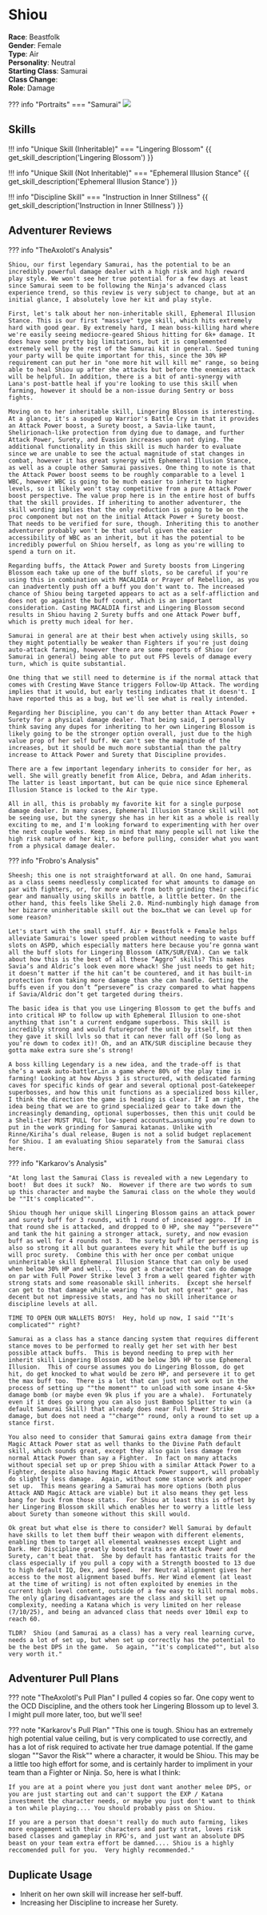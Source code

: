 # Shiou

**Race**: Beastfolk  
**Gender**: Female  
**Type**: Air  
**Personality**: Neutral  
**Starting Class**: Samurai  
**Class Change**:  
**Role**: Damage

??? info "Portraits"
    === "Samurai"
        ![](../img/shiou-samurai.png)

## Skills

!!! info "Unique Skill (Inheritable)"
    === "Lingering Blossom"
        {{ get_skill_description('Lingering Blossom') }}

!!! info "Unique Skill (Not Inheritable)"
    === "Ephemeral Illusion Stance"
        {{ get_skill_description('Ephemeral Illusion Stance') }}

!!! info "Discipline Skill"
    === "Instruction in Inner Stillness"
        {{ get_skill_description('Instruction in Inner Stillness') }}

## Adventurer Reviews

??? info "TheAxolotl's Analysis"

    Shiou, our first legendary Samurai, has the potential to be an incredibly powerful damage dealer with a high risk and high reward play style. We won't see her true potential for a few days at least since Samurai seem to be following the Ninja's advanced class experience trend, so this review is very subject to change, but at an initial glance, I absolutely love her kit and play style.

    First, let's talk about her non-inheritable skill, Ephemeral Illusion Stance. This is our first "massive" type skill, which hits extremely hard with good gear. By extremely hard, I mean boss-killing hard where we're easily seeing mediocre-geared Shious hitting for 6k+ damage. It does have some pretty big limitations, but it is complemented extremely well by the rest of the Samurai kit in general. Speed tuning your party will be quite important for this, since the 30% HP requirement can put her in "one more hit will kill me" range, so being able to heal Shiou up after she attacks but before the enemies attack will be helpful. In addition, there is a bit of anti-synergy with Lana's post-battle heal if you're looking to use this skill when farming, however it should be a non-issue during Sentry or boss fights.
    
    Moving on to her inheritable skill, Lingering Blossom is interesting. At a glance, it's a souped up Warrior's Battle Cry in that it provides an Attack Power boost, a Surety boost, a Savia-like taunt, Shelirionach-like protection from dying due to damage, and further Attack Power, Surety, and Evasion increases upon not dying. The additional functionality in this skill is much harder to evaluate since we are unable to see the actual magnitude of stat changes in combat, however it has great synergy with Ephemeral Illusion Stance, as well as a couple other Samurai passives. One thing to note is that the Attack Power boost seems to be roughly comparable to a level 1 WBC, however WBC is going to be much easier to inherit to higher levels, so it likely won't stay competitive from a pure Attack Power boost perspective. The value prop here is in the entire host of buffs that the skill provides. If inheriting to another adventurer, the skill wording implies that the only reduction is going to be on the proc component but not on the initial Attack Power + Surety boost. That needs to be verified for sure, though. Inheriting this to another adventurer probably won't be that useful given the easier accessibility of WBC as an inherit, but it has the potential to be incredibly powerful on Shiou herself, as long as you're willing to spend a turn on it.

    Regarding buffs, the Attack Power and Surety boosts from Lingering Blossom each take up one of the buff slots, so be careful if you're using this in combination with MACALDIA or Prayer of Rebellion, as you can inadvertently push off a buff you don't want to. The increased chance of Shiou being targeted appears to act as a self-affliction and does not go against the buff count, which is an important consideration. Casting MACALDIA first and Lingering Blossom second results in Shiou having 2 Surety buffs and one Attack Power buff, which is pretty much ideal for her.

    Samurai in general are at their best when actively using skills, so they might potentially be weaker than Fighters if you're just doing auto-attack farming, however there are some reports of Shiou (or Samurai in general) being able to put out FPS levels of damage every turn, which is quite substantial.

    One thing that we still need to determine is if the normal attack that comes with Cresting Wave Stance triggers Follow-Up Attack. The wording implies that it would, but early testing indicates that it doesn't. I have reported this as a bug, but we'll see what is really intended.

    Regarding her Discipline, you can't do any better than Attack Power + Surety for a physical damage dealer. That being said, I personally think saving any dupes for inheriting to her own Lingering Blossom is likely going to be the stronger option overall, just due to the high value prop of her self buff. We can't see the magnitude of the increases, but it should be much more substantial than the paltry increase to Attack Power and Surety that Discipline provides.

    There are a few important legendary inherits to consider for her, as well. She will greatly benefit from Alice, Debra, and Adam inherits. The latter is least important, but can be quie nice since Ephemeral Illusion Stance is locked to the Air type.

    All in all, this is probably my favorite kit for a single purpose damage dealer. In many cases, Ephemeral Illusion Stance skill will not be seeing use, but the synergy she has in her kit as a whole is really exciting to me, and I'm looking forward to experimenting with her over the next couple weeks. Keep in mind that many people will not like the high risk nature of her kit, so before pulling, consider what you want from a physical damage dealer.

??? info "Frobro's Analysis"

    Sheesh; this one is not straightforward at all. On one hand, Samurai as a class seems needlessly complicated for what amounts to damage on par with fighters, or, for more work from both grinding their specific gear and manually using skills in battle, a little better. On the other hand, this feels like Sheli 2.0. Mind-numbingly high damage from her bizarre uninheritable skill out the box…that we can level up for some reason?

    Let's start with the small stuff. Air + Beastfolk + Female helps alleviate Samurai's lower speed problem without needing to waste buff slots on ASPD, which especially matters here because you’re gonna want all the buff slots for Lingering Blossom (ATK/SUR/EVA). Can we talk about how this is the best of all these “Aggro” skills? This makes Savia’s and Aldric’s look even more whack! She just needs to get hit; it doesn’t matter if the hit can’t be countered, and it has built-in protection from taking more damage than she can handle. Getting the buffs even if you don’t “persevere” is crazy compared to what happens if Savia/Aldric don’t get targeted during theirs.

    The basic idea is that you use Lingering Blossom to get the buffs and into critical HP to follow up with Ephemeral Illusion to one-shot anything that isn’t a current endgame superboss. This skill is incredibly strong and would futureproof the unit by itself, but then they gave it skill lvls so that it can never fall off (So long as you’re down to codex it)! Oh, and an ATK/SUR discipline because they gotta make extra sure she’s strong!

    A boss killing Legendary is a new idea, and the trade-off is that she’s a weak auto-battler…in a game where 80% of the play time is farming! Looking at how Abyss 3 is structured, with dedicated farming caves for specific kinds of gear and several optional post-Gatekeeper superbosses, and how this unit functions as a specialized boss killer, I think the direction the game is heading is clear. If I am right, the idea being that we are to grind specialized gear to take down the increasingly demanding, optional superbosses, then this unit could be a Sheli-tier MUST PULL for low-spend accounts…assuming you’re down to put in the work grinding for Samurai katanas. Unlike with Rinne/Kiriha’s dual release, Bugen is not a solid budget replacement for Shiou. I am evaluating Shiou separately from the Samurai class here.

??? info "Karkarov's Analysis"

    "At long last the Samurai Class is revealed with a new Legendary to boot!  But does it suck?  No.  However if there are two words to sum up this character and maybe the Samurai class on the whole they would be ""It's complicated"".

    Shiou though her unique skill Lingering Blossom gains an attack power and surety buff for 3 rounds, with 1 round of inceased aggro.  If in that round she is attacked, and dropped to 0 HP, she may ""persevere"" and tank the hit gaining a stronger attack, surety, and now evasion buff as well for 4 rounds not 3.  The surety buff after persevering is also so strong it all but guarantees every hit while the buff is up will proc surety.  Combine this with her once per combat unique uninheritable skill Ephemeral Illusion Stance that can only be used when below 30% HP and well... You get a character that can do damage on par with Full Power Strike level 3 from a well geared fighter with strong stats and some reasonable skill inherits.  Except she herself can get to that damage while wearing ""ok but not great"" gear, has decent but not impressive stats, and has no skill inheritance or discipline levels at all.

    TIME TO OPEN OUR WALLETS BOYS!  Hey, hold up now, I said ""It's complicated"" right?

    Samurai as a class has a stance dancing system that requires different stance moves to be performed to really get her set with her best possible attack buffs.  This is beyond needing to prep with her inherit skill Lingering Blossom AND be below 30% HP to use Ephemeral Illusion.  This of course assumes you do Lingering Blossom, do get hit, do get knocked to what would be zero HP, and persevere it to get the max buff too.  There is a lot that can just not work out in the process of setting up ""the moment"" to unload with some insane 4-5k+ damage bomb (or maybe even 9k plus if you are a whale).  Fortunately even if it does go wrong you can also just Bamboo Splitter to win (a default Samurai Skill) that already does near Full Power Strike damage, but does not need a ""charge"" round, only a round to set up a stance first.  

    You also need to consider that Samurai gains extra damage from their Magic Attack Power stat as well thanks to the Divine Path default skill, which sounds great, except they also gain less damage from normal Attack Power than say a Fighter.  In fact on many attacks without special set up or prep Shiou with a similar Attack Power to a Fighter, despite also having Magic Attack Power support, will probably do slightly less damage.  Again, without some stance work and proper set up.  This means gearing a Samurai has more options (both plus Attack AND Magic Attack are viable) but it also means they get less bang for buck from those stats.  For Shiou at least this is offset by her Lingering Blossom skill which enables her to worry a little less about Surety than someone without this skill would.

    Ok great but what else is there to consider? Well Samurai by default have skills to let them buff their weapon with different elements, enabling them to target all elemental weaknesses except Light and Dark. Her Discipline greatly boosted traits are Attack Power and Surety, can't beat that.  She by default has fantastic traits for the class especially if you pull a copy with a Strength boosted to 13 due to high default IQ, Dex, and Speed.  Her Neutral alignment gives her access to the most alignment based buffs. Her Wind element (at least at the time of writing) is not often exploited by enemies in the current high level content, outside of a few easy to kill normal mobs.  The only glaring disadvantages are the class and skill set up complexity, needing a Katana which is very limited on her release (7/10/25), and being an advanced class that needs over 10mil exp to reach 60.

    TLDR?  Shiou (and Samurai as a class) has a very real learning curve, needs a lot of set up, but when set up correctly has the potential to be the best DPS in the game.  So again, ""it's complicated"", but also very worth it."									

## Adventurer Pull Plans

??? note "TheAxolotl's Pull Plan"
    I pulled 4 copies so far. One copy went to the OCD Discipline, and the others took her Lingering Blossom up to level 3. I might pull more later, too, but we'll see!

??? note "Karkarov's Pull Plan"
    "This one is tough.  Shiou has an extremely high potential value ceiling, but is very complicated to use correctly, and has a lot of risk required to activate her true damage potential.  If the game slogan ""Savor the Risk"" where a character, it would be Shiou.  This may be a little too high effort for some, and is certainly harder to impliment in your team than a Fighter or Ninja.  So, here is what I think:

    If you are at a point where you just dont want another melee DPS, or you are just starting out and can't support the EXP / Katana investment the character needs, or maybe you just don't want to think a ton while playing.... You should probably pass on Shiou.

    If you are a person that doesn't really do much auto farming, likes more engagement with their characters and party strat, loves risk based classes and gameplay in RPG's, and just want an absolute DPS beast on your team extra effort be damned.... Shiou is a highly reccomended pull for you.  Very highly recommended."									

## Duplicate Usage

* Inherit on her own skill will increase her self-buff.
* Increasing her Discipline to increase her Surety.